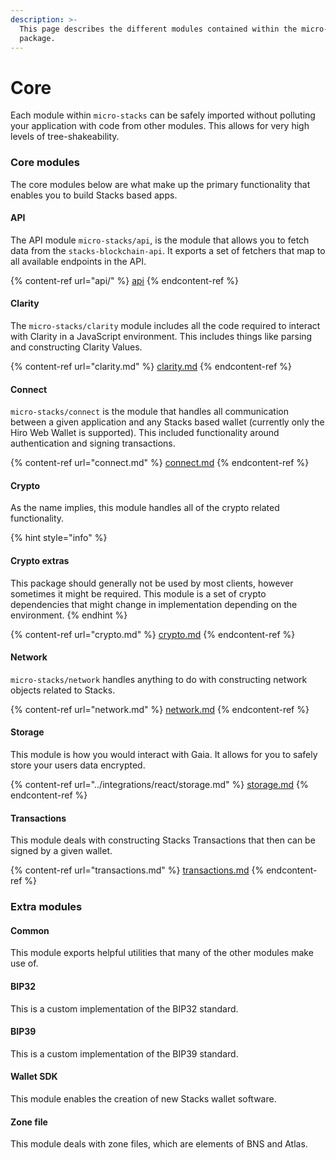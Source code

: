 ```yaml
---
description: >-
  This page describes the different modules contained within the micro-stacks
  package.
---
```


# Core

Each module within `micro-stacks` can be safely imported without polluting your application with code from other modules. This allows for very high levels of tree-shakeability.

### Core modules

The core modules below are what make up the primary functionality that enables you to build Stacks based apps.

#### **API**

The API module `micro-stacks/api`, is the module that allows you to fetch data from the `stacks-blockchain-api`. It exports a set of fetchers that map to all available endpoints in the API.&#x20;

{% content-ref url="api/" %}
[api](api/)
{% endcontent-ref %}

#### **Clarity**

The `micro-stacks/clarity` module includes all the code required to interact with Clarity in a JavaScript environment. This includes things like parsing and constructing Clarity Values.&#x20;

{% content-ref url="clarity.md" %}
[clarity.md](clarity.md)
{% endcontent-ref %}

#### **Connect**

`micro-stacks/connect` is the module that handles all communication between a given application and any Stacks based wallet (currently only the Hiro Web Wallet is supported). This included functionality around authentication and signing transactions.&#x20;

{% content-ref url="connect.md" %}
[connect.md](connect.md)
{% endcontent-ref %}

#### **Crypto**

As the name implies, this module handles all of the crypto related functionality.

{% hint style="info" %}
#### Crypto extras

This package should generally not be used by most clients, however sometimes it might be required. This module is a set of crypto dependencies that might change in implementation depending on the environment.&#x20;
{% endhint %}

{% content-ref url="crypto.md" %}
[crypto.md](crypto.md)
{% endcontent-ref %}

#### **Network**

`micro-stacks/network` handles anything to do with constructing network objects related to Stacks.&#x20;

{% content-ref url="network.md" %}
[network.md](network.md)
{% endcontent-ref %}

#### **Storage**

This module is how you would interact with Gaia. It allows for you to safely store your users data encrypted.&#x20;

{% content-ref url="../integrations/react/storage.md" %}
[storage.md](../integrations/react/storage.md)
{% endcontent-ref %}

#### **Transactions**

This module deals with constructing Stacks Transactions that then can be signed by a given wallet.&#x20;

{% content-ref url="transactions.md" %}
[transactions.md](transactions.md)
{% endcontent-ref %}

### Extra modules

#### **Common**

This module exports helpful utilities that many of the other modules make use of.&#x20;

#### **BIP32**

This is a custom implementation of the BIP32 standard.&#x20;

#### **BIP39**

This is a custom implementation of the BIP39 standard.&#x20;

#### **Wallet SDK**

This module enables the creation of new Stacks wallet software.&#x20;

#### **Zone file**

This module deals with zone files, which are elements of BNS and Atlas.
